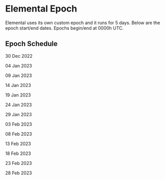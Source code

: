 # Elemental Epoch

Elemental uses its own custom epoch and it runs for 5 days. Below are the epoch start/end dates. Epochs begin/end at 0000h UTC.

## Epoch Schedule

30 Dec 2022

04 Jan 2023

09 Jan 2023

14 Jan 2023

19 Jan 2023

24 Jan 2023

29 Jan 2023

03 Feb 2023

08 Feb 2023

13 Feb 2023

18 Feb 2023

23 Feb 2023

28 Feb 2023
